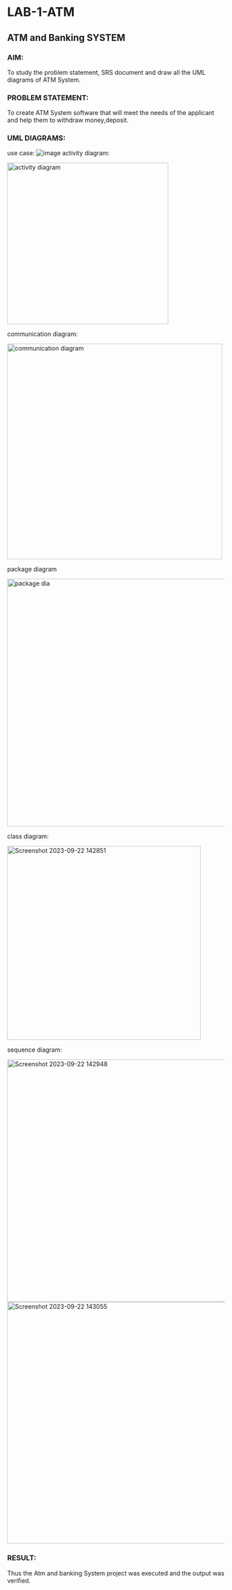 # LAB-1-ATM
## ATM and Banking SYSTEM
### AIM: 
To study the problem statement, SRS document and draw all the UML diagrams of ATM
System.
### PROBLEM STATEMENT:
To create ATM System software that will meet the needs of the applicant and help them
to withdraw money,deposit.
### UML DIAGRAMS:
use case:
![image](https://github.com/kavisree86/LAB-1-ATM/assets/145759687/f9dd4d56-6a82-485d-a175-52fc992957f4) 
activity diagram:

<img width="373" alt="activity diagram" src="https://github.com/kavisree86/LAB-1-ATM/assets/145759687/b268270d-010b-4d9a-b392-7c6395765e61">

communication diagram:

<img width="498" alt="communication diagram" src="https://github.com/kavisree86/LAB-1-ATM/assets/145759687/01753fbc-2b66-43ae-a477-c2fd882471aa">

package diagram

<img width="572" alt="package dia" src="https://github.com/kavisree86/LAB-1-ATM/assets/145759687/64ecb981-c034-4013-9e27-4d266687d42c">

class diagram:

<img width="448" alt="Screenshot 2023-09-22 142851" src="https://github.com/kavisree86/LAB-1-ATM/assets/145759687/e7530d53-3f26-4bcc-88f3-ac388506f674">

sequence diagram:

<img width="560" alt="Screenshot 2023-09-22 142948" src="https://github.com/kavisree86/LAB-1-ATM/assets/145759687/c77144e6-d4cb-4450-9f8a-a23b07b3882e">

<img width="558" alt="Screenshot 2023-09-22 143055" src="https://github.com/kavisree86/LAB-1-ATM/assets/145759687/11e2832b-0065-4574-b0dd-f481676d83d5">














### RESULT: 
Thus the Atm and banking System project was executed and the output was verified.
